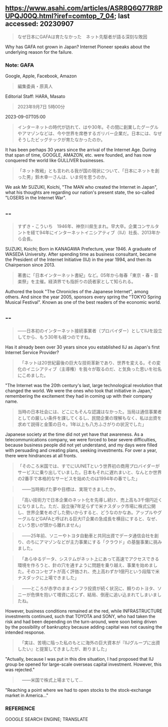 ## https://www.asahi.com/articles/ASR8Q6Q77R8PUPQJ00Q.html?iref=comtop_7_04; last accessed: 20230907

> なぜ日本にGAFAは育たなかった　ネット先駆者が語る深刻な敗因

Why has GAFA not grown in Japan? Internet Pioneer speaks about the underlying reason for the failure. 

### Note: GAFA

Google, Apple, Facebook, Amazon

> 編集委員・原真人

Editorial Staff: HARA, Masato

> 2023年9月7日 5時00分

2023-09-07T05:00

> インターネットの時代が訪れて、はや30年。その間に創業したグーグルやアマゾンなどは、今や世界を席巻するガリバー企業だ。日本には、なぜそうしたビッグテックが育たなかったのか。

It has been perhaps 30 years since the arrival of the Internet Age. During that span of time, GOOGLE, AMAZON, etc. were founded, and has now conquered the world like GULLIVER businesses. 

> 「ネット敗戦」とも言われる我が国の現状について、「日本にネットを創った男」鈴木幸一さんは、いま何を思うのか。

We ask Mr SUZUKI, Koichi, "The MAN who created the Internet in Japan", what his thoughts are regarding our nation's present state, the so-called "LOSERS in the Internet War". 

## --

> すずき・こういち　1946年、神奈川県生まれ。早大卒。企業コンサルタントを経て94年にインターネットイニシアティブ（IIJ）社長、2013年から会長。

SUZUKI, Koichi; Born in KANAGAWA Prefecture, year 1946. A graduate of WASEDA University. After spending time as business consultant, became the President of the Internet Initiative (IIJ) in the year 1994, and then its Chairperson since 2013.

> 著書に「日本インターネット書紀」など。05年から毎春「東京・春・音楽祭」を主催。経済界でも指折りの読者家として知られる。

Authored the book "The Chronicles of the Japanese Internet", among others. And since the year 2005, sponsors every spring the "TOKYO Spring Musical Festival". Known as one of the best readers of the economic world.

## --

> ――日本初のインターネット接続事業者（プロバイダー）としてIIJを設立してから、もう30年も経つのですね。

Has it already been over 30 years since you established IIJ as Japan's first Internet Service Provider?

>　「ネットは20世紀最後の巨大な技術革新であり、世界を変える。その変化のイニシアティブ（主導権）を我々が取るのだ、と気負った思いを社名にこめました。

"The Internet was the 20th century's last, large technological revolution that changed the world. We were the ones who took that initiative in Japan," remembering the excitement they had in coming up with their company name.

> 当時の日本社会には、どこにもそんな認識はなかった。当局は通信事業者としての厳しい条件を課してくるし、民間企業の理解もなく、私は出資を求めて説得と金策の日々。1年以上も八方ふさがりの状況でした」

Japanese society at the time did not yet have that awareness. As a telecommunications company, we were forced to bear severe difficulties, because business people did not yet understand, and my days were filled with persuading and creating plans, seeking investments. For over a year, there were hindrances at all fronts.

> 「そのころ米国では、すでにUUNETという世界初の商用プロバイダーがサービスに乗り出していました。日本もそれに遅れまいと、なんとか世界の2番手で本格的なサービスを始めたのは1994年の春でした」

>　――当時掲げた夢や目標は、実現できましたか。

>　「高い技術力で日本企業のネット化を先導し続け、売上高も3千億円近くになりました。ただ、設立後7年足らずで米ナスダック市場に株式公開し、世界企業をめざした勢いからすると、どうなのかなあ。アップルやグーグルなどGAFAと呼ばれる巨大IT企業の急成長を横目にすると、なぜ、という思いが頭から離れません」

>　――25年前、ソニーやトヨタ自動車と共同出資でデータ通信会社を創り、のちにアマゾンなどが主力事業にする「クラウド」の基盤事業に挑みました。

>　「あらゆるデータ、システムがネット上にあって高速でアクセスできる環境を作ろうと、針の穴を通すように問題を乗り越え、事業を始めました。そのコンセプトが高く評価され、売上高わずか1億円という段階で米ナスダックに上場できました」

>　――ところが赤字のままインフラ投資が続く状況に、頼りのトヨタ、ソニーが危惧を抱いて増資に応じず、結局、倒産に追い込まれてしまいましたね。

However, business conditions remained at the red, while INFRASTRUCTURE investments continued, such that TOYOTA and SONY, who had taken the risk and had been depending on the turn-around, were soon being driven by the possibility of bankruptcy because adding capital was not causing the intended response.

>　「実は、苦境に陥った私のもとに海外の巨大資本が『IIJグループに出資したい』と提案してきましたが、断りました」

"Actually, because I was put in this dire situation, I had proposed that IIJ group be opened for large-scale overseas capital investment. However, this was rejected."  

>　――米国で株式上場までして…

"Reaching a point where we had to open stocks to the stock-exchange market in America..."

### REFERENCE

GOOGLE SEARCH ENGINE; TRANSLATE
